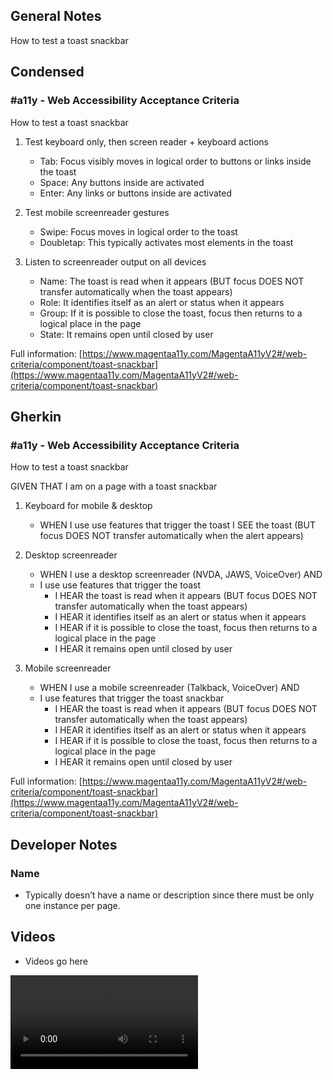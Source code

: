 ## General Notes

How to test a toast snackbar

## Condensed

### #a11y - Web Accessibility Acceptance Criteria

How to test a toast snackbar

1. Test keyboard only, then screen reader + keyboard actions

   - Tab: Focus visibly moves in logical order to buttons or links inside the toast
   - Space: Any buttons inside are activated
   - Enter: Any links or buttons inside are activated

2. Test mobile screenreader gestures

   - Swipe: Focus moves in logical order to the toast
   - Doubletap: This typically activates most elements in the toast

3. Listen to screenreader output on all devices

   - Name: The toast is read when it appears (BUT focus DOES NOT transfer automatically when the toast appears)
   - Role: It identifies itself as an alert or status when it appears
   - Group: If it is possible to close the toast, focus then returns to a logical place in the page
   - State: It remains open until closed by user

Full information: [https://www.magentaa11y.com/MagentaA11yV2#/web-criteria/component/toast-snackbar](https://www.magentaa11y.com/MagentaA11yV2#/web-criteria/component/toast-snackbar)

## Gherkin

### #a11y - Web Accessibility Acceptance Criteria

How to test a toast snackbar

GIVEN THAT I am on a page with a toast snackbar

1. Keyboard for mobile & desktop

   - WHEN I use use features that trigger the toast I SEE the toast (BUT focus DOES NOT transfer automatically when the alert appears)

2. Desktop screenreader

   - WHEN I use a desktop screenreader (NVDA, JAWS, VoiceOver) AND 
   - I use use features that trigger the toast
      - I HEAR the toast is read when it appears (BUT focus DOES NOT transfer automatically when the toast appears)
      - I HEAR it identifies itself as an alert or status when it appears
      - I HEAR if it is possible to close the toast, focus then returns to a logical place in the page
      - I HEAR it remains open until closed by user

3. Mobile screenreader

   - WHEN I use a mobile screenreader (Talkback, VoiceOver) AND
   - I use features that trigger the toast snackbar
      - I HEAR the toast is read when it appears (BUT focus DOES NOT transfer automatically when the toast appears)
      - I HEAR it identifies itself as an alert or status when it appears
      - I HEAR if it is possible to close the toast, focus then returns to a logical place in the page
      - I HEAR it remains open until closed by user

Full information: [https://www.magentaa11y.com/MagentaA11yV2#/web-criteria/component/toast-snackbar](https://www.magentaa11y.com/MagentaA11yV2#/web-criteria/component/toast-snackbar)

## Developer Notes

### Name

- Typically doesn’t have a name or description since there must be only one instance per page.

## Videos

- Videos go here
<video controls>
  <source src="media/video/native/button/buttonIosVoiceover.webm" type="video/webm">
  Your browser does not support the video tag.
</video>
